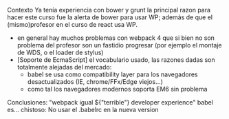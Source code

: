 Contexto
Ya tenía experiencia con bower y grunt
la principal razon para hacer este curso fue la alerta de bower para usar WP; además de que el (mismo)profesor en el curso de react usa WP.

* en general hay muchos problemas con webpack 4 que si bien no son problema del profesor son un fastidio progresar (por ejemplo el montaje de WDS, o el loader de stylus)
* [Soporte de EcmaScript] el vocabulario usado, las razones dadas son totalmente alejadas del mercado:
	* babel se usa como compatibility layer para los navegadores desactualizados (IE, chrome/FFx/Edge viejos...)
	* como tal los navegadores modernos soporta EM6 sin problema

Conclusiones:
"webpack igual ${"terrible"} developer experience"
babel es... chistoso:
	No usar el .babelrc en la nueva version
